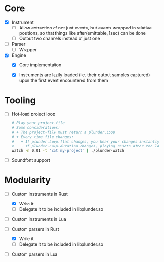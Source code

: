 
# Core

+ [x] Instrument
  + [ ] Allow extraction of not just events, but events wrapped in relative positions, so that things like after(emittable, 1sec) can be done
  + [ ] Output two channels instead of just one

+ [ ] Parser
  + [ ] Wrapper

+ [x] Engine
  + [x] Core implementation
  + [x] Instruments are lazily loaded (i.e. their output samples captured) upon the first event encountered from them


# Tooling

+ [ ] Hot-load project loop
  ```sh
  # Play your project-file
  # Some considerations:
  # + The project-file must return a plunder.Loop
  # + Every time file changes:
  #   + If plunder.Loop.flat changes, you hear your changes instantly
  #   + If plunder.Loop.duration changes, playing resets after the last duration
  watch -n 0.01 -t 'cat my-project' | ./plunder-watch
  ```

+ [ ] Soundfont support


# Modularity

+ [ ] Custom instruments in Rust
  + [x] Write it
  + [ ] Delegate it to be included in libplunder.so

+ [ ] Custom instruments in Lua

+ [ ] Custom parsers in Rust
  + [x] Write it
  + [ ] Delegate it to be included in libplunder.so

+ [ ] Custom parsers in Lua


